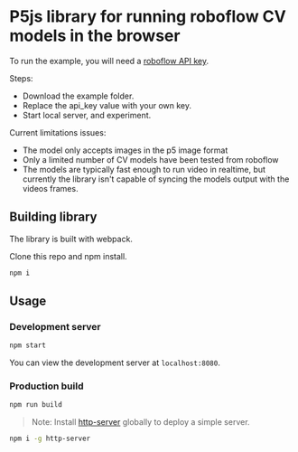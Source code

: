 # P5js library for running roboflow CV models in the browser 

To run the example, you will need a [roboflow API key](https://docs.roboflow.com/api-reference/authentication).

Steps: 

- Download the example folder.
- Replace the api_key value with your own key. 
- Start local server, and experiment. 

Current limitations issues: 

- The model only accepts images in the p5 image format
- Only a limited number of CV models have been tested from roboflow
- The models are typically fast enough to run video in realtime, but currently the library isn't capable of syncing the models output with the videos frames.  

## Building library 

The library is built with webpack. 

Clone this repo and npm install.

```bash
npm i
```

## Usage

### Development server

```bash
npm start
```

You can view the development server at `localhost:8080`.

### Production build

```bash
npm run build
```

> Note: Install [http-server](https://www.npmjs.com/package/http-server) globally to deploy a simple server.

```bash
npm i -g http-server
```
